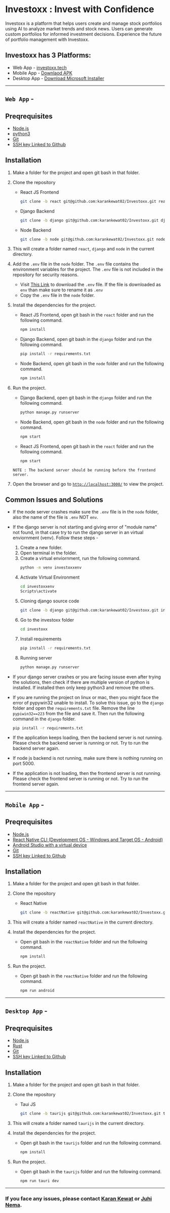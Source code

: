 # Investoxx : Invest with Confidence
Investoxx is a platform that helps users create and manage stock portfolios using AI to analyze market trends and stock news. Users can generate custom portfolios for informed investment decisions. Experience the future of portfolio management with Investoxx.

## Investoxx has 3 Platforms:
- Web App - [investoxx.tech](https://investoxx.tech)
- Mobile App - [Downlaod APK](https://investoxx-assets.oss-ap-south-1.aliyuncs.com/Investoxx.apk)
- Desktop App - [Download Microsoft Installer](https://investoxx-assets.oss-ap-south-1.aliyuncs.com/Investoxx.msi)

---

## `Web App` - 
## Preqrequisites
- [Node.js](https://nodejs.org/en/)
- [python3](https://www.python.org/downloads/)
- [Git](https://git-scm.com/downloads)
- [SSH key Linked to Github](https://help.github.com/en/github/authenticating-to-github/connecting-to-github-with-ssh)


## Installation

1. Make a folder for the project and open git bash in that folder.
2. Clone the repository 
    - React JS Frontend
        ```bash
        git clone -b react git@github.com:karankewat02/Investoxx.git react
        ```
    - Django Backend
        ```bash
        git clone -b django git@github.com:karankewat02/Investoxx.git django
        ```
    - Node Backend
        ```bash
        git clone -b node git@github.com:karankewat02/Investoxx.git node
        ```

3. This will create a folder named `react`, `django` and `node` in the current directory.

4. Add the `.env` file in the `node` folder. The `.env` file contains the environment variables for the project. The `.env` file is not included in the repository for security reasons.

    - Visit [This Link](https://investoxx-assets.oss-ap-south-1.aliyuncs.com/.env) to download the `.env` file. If the file is downloaded as `env` than make sure to rename it as `.env`
    - Copy the `.env` file in the `node` folder.


5. Install the dependencies for the project.

    - React JS Frontend, open git bash in the `react` folder and run the following command.
        ```bash
        npm install
        ```

    - Django Backend, open git bash in the `django` folder and run the following command.
        ```bash
        pip install -r requirements.txt
        ```

    - Node Backend, open git bash in the `node` folder and run the following command.
        ```bash
        npm install
        ```

6. Run the project.
    
    - Django Backend, open git bash in the `django` folder and run the following command.
        ```bash
        python manage.py runserver
        ```
    
    - Node Backend, open git bash in the `node` folder and run the following command.
        ```bash
        npm start
        ```
    - React JS Frontend, open git bash in the `react` folder and run the following command.
        ```bash
        npm start
        ```
    
    ```
    NOTE : The backend server should be running before the frontend server.
    ```



7. Open the browser and go to [`http://localhost:3000/`](http://localhost:3000/) to view the project.

## Common Issues and Solutions

- If the node server crashes make sure the `.env` file is in the `node` folder, also the name of the file is `.env` NOT `env`.

- If the django server is not starting and giving error of "module name" not found, in that case try to run the django server in an virtual enviornment (venv). Follow these steps - 
    1. Create a new folder.
    2. Open terminal in the folder.
    3. Create a virtual enviornment, run the following command.
        ```bash
        python -m venv investoxxenv  
        ```
    4. Activate Virtual Environment
        ```bash
        cd investoxxenv
        Scripts\activate
        ```
    5. Cloning django source code 
        ```bash
        git clone -b django git@github.com:karankewat02/Investoxx.git investoxx
        ```
    6. Go to the investoxx folder
        ```bash
        cd investoxx
        ```
    7. Install requirements
        ```bash
        pip install -r requirements.txt
        ```
    8. Running server
        ```bash
        python manage.py runserver
        ```


- If your django server crashes or you are facing issuse even after trying the solutions, then check if there are multiple version of python is installed. If installed then only keep python3 and remove the others. 



- If you are running the project on linux or mac, then you might face the error of pypywin32 unable to install. To solve this issue, go to the `django` folder and open the `requirements.txt` file. Remove the line `pypiwin32==223` from the file and save it. Then run the following command in the `django` folder.
    ```bash
    pip install -r requirements.txt
    ```
- If the application keeps loading, then the backend server is not running. Please check the backend server is running or not. Try to run the backend server again.

- If node js backend is not running, make sure there is nothing running on port 5000.

- If the application is not loading, then the frontend server is not running. Please check the frontend server is running or not. Try to run the frontend server again.




---

## `Mobile App` - 
## Preqrequisites
- [Node.js](https://nodejs.org/en/)
- [React Native CLI (Development OS - Windows and Target OS - Android)](https://reactnative.dev/docs/environment-setup)
- [Android Studio with a virtual device](https://developer.android.com/studio/run/managing-avds)
- [Git](https://git-scm.com/downloads)
- [SSH key Linked to Github](https://help.github.com/en/github/authenticating-to-github/connecting-to-github-with-ssh)


## Installation

1. Make a folder for the project and open git bash in that folder.
2. Clone the repository 
    - React Native 
        ```bash
        git clone -b reactNative git@github.com:karankewat02/Investoxx.git reactNative
        ```


3. This will create a folder named `reactNative` in the current directory.


4. Install the dependencies for the project.

    - Open git bash in the `reactNative` folder and run the following command.
        ```bash
        npm install
        ```

5. Run the project.
    
    - Open git bash in the `reactNative` folder and run the following command.
        ```bash
        npm run android
        ```
    


---

## `Desktop App` - 
## Preqrequisites
- [Node.js](https://nodejs.org/en/)
- [Rust](https://www.rust-lang.org/tools/install)
- [Git](https://git-scm.com/downloads)
- [SSH key Linked to Github](https://help.github.com/en/github/authenticating-to-github/connecting-to-github-with-ssh)


## Installation

1. Make a folder for the project and open git bash in that folder.
2. Clone the repository 
    - Taui JS
        ```bash
        git clone -b taurijs git@github.com:karankewat02/Investoxx.git taurijs 
        ```


3. This will create a folder named `taurijs` in the current directory.


4. Install the dependencies for the project.

    - Open git bash in the `taurijs` folder and run the following command.
        ```bash
        npm install
        ```

5. Run the project.
    
    - Open git bash in the `taurijs` folder and run the following command.
        ```bash
        npm run tauri dev
        ```
---    

### If you face any issues, please contact [Karan Kewat](mailto:karankewat2911@gmail.com) or [Juhi Nema](mailto:juhinema200@gmail.com).
